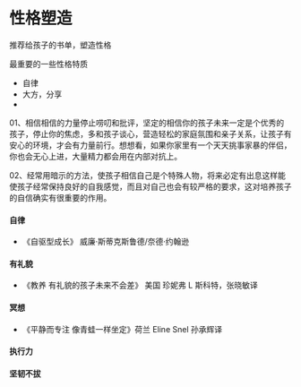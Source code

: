 # 性格塑造




推荐给孩子的书单，塑造性格

最重要的一些性格特质
- 自律
- 大方，分享
- 


01、相信相信的力量停止唠叨和批评，坚定的相信你的孩子未来一定是个优秀的孩子，停止你的焦虑，多和孩子谈心，营造轻松的家庭氛围和亲子关系，让孩子有安心的环境，才会有力量前行。想想看，如果你家里有一个天天挑事家暴的伴侣，你也会无心上进，大量精力都会用在内部对抗上。

02、经常用暗示的方法，使孩子相信自己是个特殊人物，将来必定有出息这样能使孩子经常保持良好的自我感觉，而且对自己也会有较严格的要求，这对培养孩子的自信确实有很重要的作用。


#### 自律
- 《自驱型成长》 威廉·斯蒂克斯鲁德/奈德·约翰逊

#### 有礼貌
- 《教养 有礼貌的孩子未来不会差》 美国 珍妮弗 L 斯科特，张晓敏译

#### 冥想
- 《平静而专注 像青蛙一样坐定》荷兰 Eline Snel 孙承辉译

#### 执行力


#### 坚韧不拔

